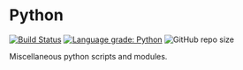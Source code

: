 # Python

[![Build Status](https://travis-ci.com/kyleRhess/Python.svg?branch=master)](https://travis-ci.com/kyleRhess/Python)
[![Language grade: Python](https://img.shields.io/lgtm/grade/python/g/kyleRhess/Python.svg?logo=lgtm&logoWidth=14)](https://lgtm.com/projects/g/kyleRhess/Python/context:python)
![GitHub repo size](https://img.shields.io/github/repo-size/kyleRhess/Python?color=yellow&style=flat-round)

Miscellaneous python scripts and modules.

